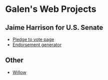 # Galen's Web Projects

## Jaime Harrison for U.S. Senate

- [Pledge to vote page](https://galenwinsor.com/pledge-to-vote)
- [Endorsement generator](https://galenwinsor.com/graphic-maker)

## Other

- [Willow](https://willow-resource.com)


